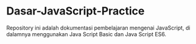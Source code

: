 # Dasar-JavaScript-Practice
Repository ini adalah dokumentasi pembelajaran mengenai JavaScript, di dalamnya menggunakan Java Script Basic dan Java Script ES6. 
